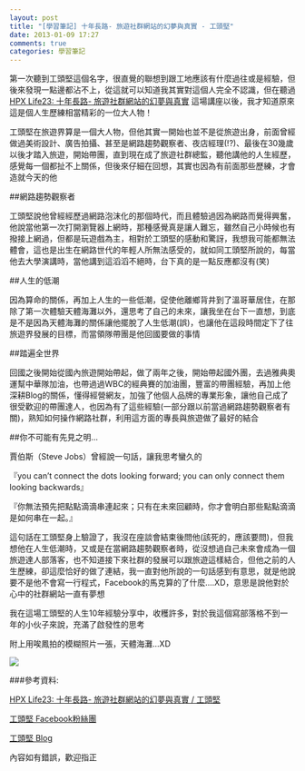 ```yaml
---
layout: post
title: "[學習筆記] 十年長路- 旅遊社群網站的幻夢與真實 - 工頭堅"
date: 2013-01-09 17:27
comments: true
categories: 學習筆記
---
```


第一次聽到工頭堅這個名字，很直覺的聯想到跟工地應該有什麼過往或是經驗，但後來發現一點邊都沾不上，從這就可以知道我其實對這個人完全不認識，但在聽過 <a href="http://www.hpx-party.com/archives/8759" target="_blank">HPX Life23: 十年長路- 旅遊社群網站的幻夢與真實</a> 這場講座以後，我才知道原來這是個人生歷練相當精彩的一位大人物！

<!--more-->

工頭堅在旅遊界算是一個大人物，但他其實一開始也並不是從旅遊出身，前面曾經做過美術設計、廣告拍攝、甚至是網路趨勢觀察者、夜店經理(!?)、最後在30幾歲以後才踏入旅遊，開始帶團，直到現在成了旅遊社群總監，聽他講他的人生經歷，感覺每一個都扯不上關係，但後來仔細在回想，其實也因為有前面那些歷練，才會造就今天的他

##網路趨勢觀察者

工頭堅說他曾經經歷過網路泡沫化的那個時代，而且體驗過因為網路而覺得興奮，他說當他第一次打開瀏覽器上網時，那種感覺真是讓人難忘，雖然自己小時候也有撥接上網過，但都是玩遊戲為主，相對於工頭堅的感動和驚訝，我想我可能都無法體會，這也是出生在網路世代的年輕人所無法感受的，就如同工頭堅所說的，每當他去大學演講時，當他講到這滔滔不絕時，台下真的是一點反應都沒有(笑)

##人生的低潮

因為算命的關係，再加上人生的一些低潮，促使他離鄉背井到了溫哥華居住，在那除了第一次體驗天體海灘以外，還思考了自己的未來，讓我坐在台下一直想，到底是不是因為天體海灘的關係讓他擺脫了人生低潮(誤)，也讓他在這段時間定下了往旅遊界發展的目標，而當領隊帶團是他回國要做的事情

##踏遍全世界

回國之後開始從國內旅遊開始帶起，做了兩年之後，開始帶起國外團，去過雅典奧運幫中華隊加油，也帶過過WBC的經典賽的加油團，豐富的帶團經驗，再加上他深耕Blog的關係，懂得經營網友，加強了他個人品牌的專業形象，讓他自己成了很受歡迎的帶團達人，也因為有了這些經驗(一部分跟以前當過網路趨勢觀察者有關)，熟知如何操作網路社群，利用這方面的專長與旅遊做了最好的結合

##你不可能有先見之明...

賈伯斯（Steve Jobs）曾經說一句話，讓我思考蠻久的

『you can’t connect the dots looking forward; you can only connect them looking backwards』


『你無法預先把點點滴滴串連起來；只有在未來回顧時，你才會明白那些點點滴滴是如何串在一起。』

這句話在工頭堅身上驗證了，我沒在座談會結束後問他(該死的，應該要問)，但我想他在人生低潮時，又或是在當網路趨勢觀察者時，從沒想過自己未來會成為一個旅遊達人部落客，也不知道接下來社群的發展可以跟旅遊這樣結合，但他之前的人生歷練，卻這麼恰好的做了連結，我一直對他所說的一句話感到有意思，就是他說要不是他不會寫一行程式，Facebook的馬克算的了什麼....XD，意思是說他對於心中的社群網站一直有夢想

我在這場工頭堅的人生10年經驗分享中，收穫許多，對於我這個寫部落格不到一年的小伙子來說，充滿了啟發性的思考

附上用唉鳳拍的模糊照片一張，天體海灘...XD

<img src="https://lh3.googleusercontent.com/-9NZ0qC8c_Zw/UO02qcXHm_I/AAAAAAAACLU/ulyHEktaVAs/s571/IMG_3748.JPG" />

###參考資料:

<a href="http://www.hpx-party.com/archives/8759" target="_blank">HPX Life23: 十年長路- 旅遊社群網站的幻夢與真實 / 工頭堅</a>

<a href="https://www.facebook.com/fansofworker?ref=ts&fref=ts" target="_blank">工頭堅 Facebook粉絲團</a>

<a href="http://worker.bluecircus.net/" target="_blank">工頭堅 Blog</a>

內容如有錯誤，歡迎指正